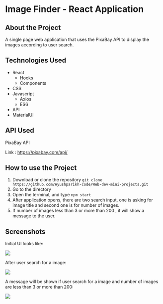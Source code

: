 # Image Finder - React Application   

## About the Project
A single page web application that uses the PixaBay API to display the images according to user search.

## Technologies Used

- React
  - Hooks
  - Components
- CSS
- Javascript
  - Axios
  - ES6
- API
- MaterialUI


## API Used
PixaBay API

Link : https://pixabay.com/api/

## How to use the Project

1. Download or clone the repository `git clone https://github.com/Ayushparikh-code/Web-dev-mini-projects.git`
2. Go to the directory
3. Open the terminal, and type `npm start`
4. After application opens, there are two search input, one is asking for image title and second one is for number of images.
5. If number of images less than 3 or more than 200 , it will show a message to the user.


## Screenshots

Initial UI looks like:

<img src="https://github.com/ayushseth07/Web-dev-mini-projects/blob/patch/image-finder-app/Screenshots/ss1.png" />

After user search for a image:

<img src="https://github.com/ayushseth07/Web-dev-mini-projects/blob/patch/image-finder-app/Screenshots/ss2.png" />

A message will be shown if user search for a image and number of images are less than 3 or more than 200:

<img src="https://github.com/ayushseth07/Web-dev-mini-projects/blob/patch/image-finder-app/Screenshots/ss3.png" />

